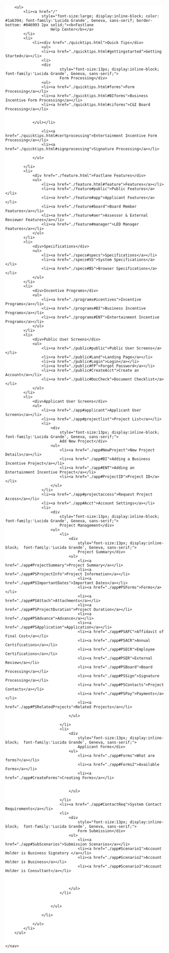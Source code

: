 <div id="accordion">
    <nav class="navfloat" style="background-color:white;">

        <ul>
            <li><a href="/"
                    style="font-size:large; display:inline-block; color: #1ab394; font-family:'Lucida Grande', Geneva, sans-serif; border-bottom: #046993 2px solid;"><b>Fastlane
                        Help Center</b></a>
            </li>
            <li>
                <li><div href="./quicktips.html">Quick Tips</div>
                    <ul>
                    <li><a href="./quicktips.html#gettingstarted">Getting Started</a></li>
                    <li>
                    <div
                            style="font-size:13px; display:inline-block;  font-family:'Lucida Grande', Geneva, sans-serif;">
                            Form Processing</div>
                    <ul>
                    <li><a href="./quicktips.html#forms">Form Processing</a></li>
                    <li><a href="./quicktips.html#BIforms">Business Incentive Form Processing</a></li>
                    <li><a href="./quicktips.html#ciforms">C&I Board Processing</a></li>
                    
                   
                </ul></li>

                    <li><a href="./quicktips.html#certprocessing">Entertainment Incentive Form Processing</a></li>
                    <li><a href="./quicktips.html#signprocessing">Signature Processing</a></li>
                   
                </ul>
              
            </li>
            <li>
                <div href="./feature.html">Fastlane Features</div>
                <ul>
                    <li><a href="./feature.html#feature">Features</a></li>
                    <li><a href="./feature#public">Public Features</a></li>
                    <li><a href="./feature#app">Applicant Features</a></li>
                    <li><a href="./feature#board">Board Member Features</a></li>
                    <li><a href="./feature#aer">Assessor & External Reviewer Features</a></li>
                    <li><a href="./feature#manager">LED Manager Features</a></li>
                </ul>
            </li>
            <li>
                <div>Specifications</div>
                <ul>
                    <li><a href="./specs#specs">Specifications</a></li>
                    <li><a href="./specs#SS">System Specifications</a></li>
                    <li><a href="./specs#BS">Browser Specifications</a></li>
                </ul>
            </li>
            <li>
                <div>Incentive Programs</div>
                <ul>
                    <li><a href="./programs#icentives">Incentive Programs</a></li>
                    <li><a href="./programs#BI">Business Incentive Programs</a></li>
                    <li><a href="./programs#ENT">Entertainment Incentive Programs</a></li>
                </ul>
            </li>
            <li>
                <div>Public User Screens</div>
                <ul>
                    <li><a href="./public#public">Public User Screens</a></li>
                    <li><a href="./public#Land">Landing Page</a></li>
                    <li><a href="./public#Login">Login</a></li>
                    <li><a href="./public#FP">Forgot Password</a></li>
                    <li><a href="./public#CreateAcct">Create an Account</a></li>
                    <li><a href="./public#DocCheck">Document Checklist</a></li>
                </ul>
            </li>
            <li>
                <div>Applicant User Screens</div>
                <ul>
                    <li><a href="./app#applicant">Applicant User Screens</a></li>
                    <li><a href="./app#projectlist">Project List</a></li>
                    <li>
                        <div
                            style="font-size:13px; display:inline-block;  font-family:'Lucida Grande', Geneva, sans-serif;">
                            Add New Project</div>
                        <ul>
                            <li><a href="./app#NewProject">New Project Details</a></li>
                            <li><a href="./app#BI">Adding a Business Incentive Project</a></li>
                            <li><a href="./app#ENT">Adding an Entertainment Incentive Project</a></li>
                            <li><a href="./app#ProjectID">Project ID</a></li>
                        </ul>
                    </li>
                    <li><a href="./app#projectaccess">Request Project Access</a></li>
                    <li><a href="./app#Acct">Account Settings</a></li>
                    <li>
                        <div
                            style="font-size:13px; display:inline-block;  font-family:'Lucida Grande', Geneva, sans-serif;">
                            Project Management</div>
                        <ul>
                            <li>
                                <div
                                    style="font-size:13px; display:inline-block;  font-family:'Lucida Grande', Geneva, sans-serif;">
                                    Project Summary</div>
                                <ul>
                                    <li><a href="./app#ProjectSummary">Project Summary</a></li>
                                    <li><a href="./app#PSProjectInfo">Project Information</a></li>
                                    <li><a href="./app#PSImportantDates">Important Dates</a></li>
                                    <li><a href="./app#PSForms">Forms</a></li>
                                    <li><a href="./app#PSAttach">Attachments</a></li>
                                    <li><a href="./app#PSProjectDuration">Project Duration</a></li>
                                    <li><a href="./app#PSAdvance">Advance</a></li>
                                    <li><a href="./app#PSApplication">Application</a></li>
                                    <li><a href="./app#PSAFC">Affidavit of Final Cost</a></li>
                                    <li><a href="./app#PSACR">Annual Certifications</a></li>
                                    <li><a href="./app#PSECR">Employee Certifications</a></li>
                                    <li><a href="./app#PSER">External Review</a></li>
                                    <li><a href="./app#PSBoard">Board Processing</a></li>
                                    <li><a href="./app#PSSign">Signature Processing</a></li>
                                    <li><a href="./app#PSContacts">Project Contacts</a></li>
                                    <li><a href="./app#PSPay">Payments</a></li>
                                    <li><a href="./app#PSRelatedProjects">Related Projects</a></li>

                                </ul>

                            </li>
                            <li>
                                <div
                                    style="font-size:13px; display:inline-block;  font-family:'Lucida Grande', Geneva, sans-serif;">
                                    Applicant Forms</div>
                                <ul>
                                    <li><a href="./app#Forms">What are forms?</a></li>
                                    <li><a href="./app#Forms2">Available Forms</a></li>
                                    <li><a href="./app#CreateForms">Creating Forms</a></li>


                                </ul>

                            </li>
                            <li><a href="./app#ContactReq">System Contact Requirements</a></li>
                            <li>
                                <div
                                    style="font-size:13px; display:inline-block;  font-family:'Lucida Grande', Geneva, sans-serif;">
                                    Form Submission</div>
                                <ul>
                                    <li><a href="./app#SubScenarios">Submission Scenarios</a></li>
                                    <li><a href="./app#Scenario1">Account Holder is Business Signatory </a></li>
                                    <li><a href="./app#Scenario2">Account Holder is Business</a></li>
                                    <li><a href="./app#Scenario3">Account Holder is Consultant</a></li>



                                </ul>
                            </li>


                        </ul>

                    </li>

                </ul>
            </li>
        </ul>


    </nav>
</div>
